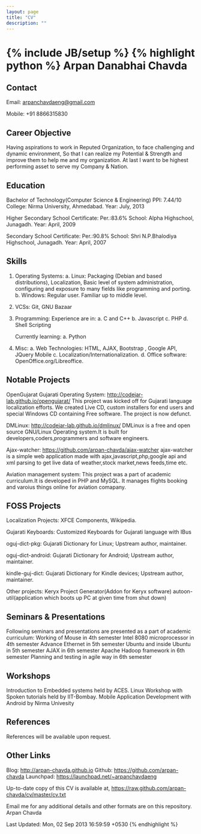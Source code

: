 ```yaml
---
layout: page
title: "CV"
description: ""
---
```

{% include JB/setup %}
{% highlight python %}
Arpan Danabhai Chavda
=====================

Contact
-------

 Email: arpanchavdaeng@gmail.com
        
 Mobile: +91 8866315830

Career Objective
----------------
 
 Having aspirations to work in Reputed Organization, to face challenging 
 and dynamic environment, So that I can realize my Potential & Strength 
 and improve them to help me and my organization. 
 At last I want to be highest performing asset to serve my Company & Nation.

Education
---------

 Bachelor of Technology(Computer Science & Engineering)
 PPI: 7.44/10
 College: Nirma University, Ahmedabad.
 Year: July, 2013

 Higher Secondary School Certificate:
 Per.:83.6%
 School: Alpha Highschool, Junagadh.
 Year: April, 2009

 Secondary School Certificate:
 Per.:90.8%
 School: Shri N.P.Bhalodiya Highschool, Junagadh.
 Year: April, 2007

Skills
------

 1. Operating Systems:
    a. Linux: Packaging (Debian and based distributions), Localization, Basic
       level of system administration, configuring and exposure to many fields
       like programming and porting.
    b. Windows: Regular user. Familiar up to middle level.

 2. VCSs:
    Git, GNU Bazaar

 3. Programming:
    Experience are in:
    a. C and C++
    b. Javascript
    c. PHP
    d. Shell Scripting
    
    Currently learning:
    a. Python

 4. Misc:
    a. Web Technologies: HTML, AJAX, Bootstrap , Google API, JQuery Mobile 
    c. Localization/Internationalization.
    d. Office software: OpenOffice.org/Libreoffice.

Notable Projects
----------------

 OpenGujarat Gujarati Operating System: <http://codejar-lab.github.io/opengujarat/>
  This project was kicked off for Gujarati language localization efforts. We
  created Live CD, custom installers for end users and special Windows CD
  containing Free software. The project is now defunct.

 DMLinux: <http://codejar-lab.github.io/dmlinux/>
  DMLinux is a free and open source GNU/Linux Operating system.It is built for
  developers,coders,programmers and software engineers.

 Ajax-watcher: <https://github.com/arpan-chavda/ajax-watcher>
  ajax-watcher is a simple web application made with ajax,javascript,php,google api 
  and xml parsing to get live data of weather,stock market,news feeds,time etc.

 Aviation management system:
  This project was a part of academic curriculum.It is developed in PHP and MySQL.
  It manages flights booking and varoius things online for aviation comapany.

FOSS Projects
-------------

 Localization Projects: XFCE Components, Wikipedia.

 Gujarati Keyboards: Customized Keyboards for Gujarati language with IBus

 oguj-dict-pkg: Gujarati Dictionary for Linux; Upstream author, maintainer.

 oguj-dict-android: Gujarati Dictionary for Android; Upstream author, maintainer.
 
 kindle-guj-dict: Gujarati Dictionary for Kindle devices; Upstream author, maintainer.

 Other projects: Keryx Project Generator(Addon for Keryx software)
                 autoon-util(application which boots up PC at given time from shut down)


Seminars & Presentations
------------------------

 Following seminars and presentations are presented as a part of academic curriculum:
  Working of Mouse in 4th semester 
  Intel 8080 microprocessor in 4th semester
  Advance Ethernet in 5th semester
  Ubuntu and inside Ubuntu in 5th semester
  AJAX in 6th semester
  Apache Hadoop framework in 6th semester
  Planning and testing in agile way in 6th semester

Workshops
---------

 Introduction to Embedded systems held by ACES.
 Linux Workshop with Spoken tutorials held by IIT-Bombay.
 Mobile Application Development with Android by Nirma Univesity

References
----------

References will be available upon request.

Other Links
-----------

 Blog: http://arpan-chavda.github.io
 Github: https://github.com/arpan-chavda
 Launchpad: https://launchpad.net/~arpanchavdaeng

 Up-to-date copy of this CV is available at,
  https://raw.github.com/arpan-chavda/cv/master/cv.txt

 Email me for any additional details and other formats are on this repository.
 Arpan Chavda

Last Updated: Mon, 02 Sep 2013 16:59:59 +0530
{% endhighlight %}
